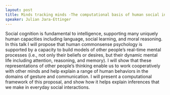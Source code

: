 ```yaml
---
layout: post
title: Minds tracking minds -The computational basis of human social intelligence
speaker: Julian Jara-Ettinger
---
```


Social cognition is fundamental to intelligence, supporting many uniquely human capacities including language, social learning, and moral reasoning. In this talk I will propose that human commonsense psychology is supported by a capacity to build models of other people’s real-time mental processes (i.e., not only their beliefs or desires, but their dynamic mental life including attention, reasoning, and memory). I will show that these representations of other people’s thinking enable us to work cooperatively with other minds and help explain a range of human behaviors in the domains of gesture and communication. I will present a computational framework of this proposal, and show how it helps explain inferences that we make in everyday social interactions.